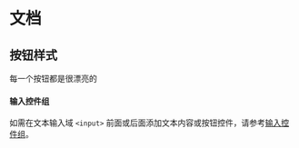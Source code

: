 # 文档

## 按钮样式

每一个按钮都是很漂亮的

<div class="bs-callout bs-callout-info">
    <h4>输入控件组</h4>
    <p>如需在文本输入域 <code>&lt;input&gt;</code> 前面或后面添加文本内容或按钮控件，请参考<a href="../components/#input-groups">输入控件组</a>。</p>
</div>

<example>
    <template>
        <form role="form">
            <div class="checkbox">
                <label><input type="checkbox" value=""></label>
            </div>
        </form>
    </template>
    <script type="text/javascript" src>
        $('.checkbox').find('label').html('哈哈哈哈');
    </script>
</example>

<script type="text/javascript" src="http://cdn.bootcss.com/jquery/1.11.0/jquery.min.js"></script>
<script type="text/javascript" src="build/dedo.js"></script>